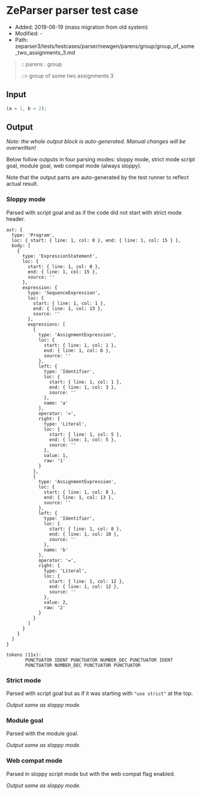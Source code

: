 # ZeParser parser test case

- Added: 2019-06-19 (mass migration from old system)
- Modified: -
- Path: zeparser3/tests/testcases/parser/newgen/parens/group/group_of_some_two_assignments_3.md

> :: parens : group
>
> ::> group of some two assignments 3

## Input

`````js
(a = 1, b = 2);
`````

## Output

_Note: the whole output block is auto-generated. Manual changes will be overwritten!_

Below follow outputs in four parsing modes: sloppy mode, strict mode script goal, module goal, web compat mode (always sloppy).

Note that the output parts are auto-generated by the test runner to reflect actual result.

### Sloppy mode

Parsed with script goal and as if the code did not start with strict mode header.

`````
ast: {
  type: 'Program',
  loc: { start: { line: 1, col: 0 }, end: { line: 1, col: 15 } },
  body: [
    {
      type: 'ExpressionStatement',
      loc: {
        start: { line: 1, col: 0 },
        end: { line: 1, col: 15 },
        source: ''
      },
      expression: {
        type: 'SequenceExpression',
        loc: {
          start: { line: 1, col: 1 },
          end: { line: 1, col: 13 },
          source: ''
        },
        expressions: [
          {
            type: 'AssignmentExpression',
            loc: {
              start: { line: 1, col: 1 },
              end: { line: 1, col: 6 },
              source: ''
            },
            left: {
              type: 'Identifier',
              loc: {
                start: { line: 1, col: 1 },
                end: { line: 1, col: 3 },
                source: ''
              },
              name: 'a'
            },
            operator: '=',
            right: {
              type: 'Literal',
              loc: {
                start: { line: 1, col: 5 },
                end: { line: 1, col: 5 },
                source: ''
              },
              value: 1,
              raw: '1'
            }
          },
          {
            type: 'AssignmentExpression',
            loc: {
              start: { line: 1, col: 8 },
              end: { line: 1, col: 13 },
              source: ''
            },
            left: {
              type: 'Identifier',
              loc: {
                start: { line: 1, col: 8 },
                end: { line: 1, col: 10 },
                source: ''
              },
              name: 'b'
            },
            operator: '=',
            right: {
              type: 'Literal',
              loc: {
                start: { line: 1, col: 12 },
                end: { line: 1, col: 12 },
                source: ''
              },
              value: 2,
              raw: '2'
            }
          }
        ]
      }
    }
  ]
}

tokens (11x):
       PUNCTUATOR IDENT PUNCTUATOR NUMBER_DEC PUNCTUATOR IDENT
       PUNCTUATOR NUMBER_DEC PUNCTUATOR PUNCTUATOR
`````

### Strict mode

Parsed with script goal but as if it was starting with `"use strict"` at the top.

_Output same as sloppy mode._

### Module goal

Parsed with the module goal.

_Output same as sloppy mode._

### Web compat mode

Parsed in sloppy script mode but with the web compat flag enabled.

_Output same as sloppy mode._
